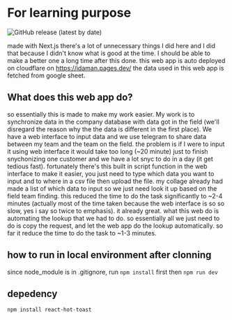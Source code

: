 # For learning purpose
![GitHub release (latest by date)](https://img.shields.io/github/v/release/gauraputu/idaman)


made with Next.js
there's a lot of unnecessary things I did here and I did that because I didn't know what is good at the time. I should be able to make a better one a long time after this done.
this web app is auto deployed on cloudflare on https://idaman.pages.dev/
the data used in this web app is fetched from google sheet.

## What does this web app do?
so essentially this is made to make my work easier. My work is to synchronize data in the company database with data got in the field (we'll disregard the reason why the the data is different in the first place). We have a web interface to input data and we use telegram to share data between my team and the team on the field. the problem is if I were to input it using web interface it would take too long (~20 minute) just to finish snychonizing one customer and we have a lot snyc to do in a day (it get tedious fast). fortunately there's this built in script function in the web interface to make it easier, you just need to type which data you want to input and to where in a csv file then upload the file. my collage already had made a list of which data to input so we just need look it up based on the field team finding. this reduced the time to do the task significantly to ~2-4 minutes (actually most of the time taken because the web interface is so so slow, yes i say so twice to emphasis). it already great. what this web do is automating the lookup that we had to do. so essentially all we just need to do is copy the request, and let the web app do the lookup automatically. so far it reduce the time to do the task to ~1-3 minutes. 

## how to run in local environment after clonning
since node_module is in .gitignore, run `npm install` first then `npm run dev` 

## depedency
`npm install react-hot-toast`